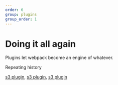```yaml
---
order: 6
group: plugins
group_order: 1
---
```


# Doing it all again

Plugins let webpack become an engine of whatever.

Repeating history

[s3 plugin](https://www.npmjs.com/package/webpack-deploy), [s3 plugin](https://www.npmjs.com/package/webpack-s3-plugin), [s3 plugin](https://www.npmjs.com/package/webpack-s3-sync-plugin)
